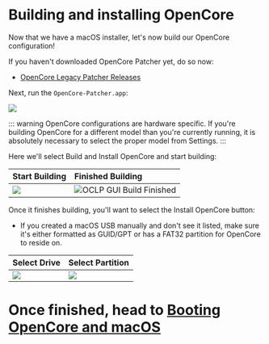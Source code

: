 # Building and installing OpenCore

Now that we have a macOS installer, let's now build our OpenCore configuration!

If you haven't downloaded OpenCore Patcher yet, do so now:

* [OpenCore Legacy Patcher Releases](https://github.com/dortania/Opencore-Legacy-Patcher/releases)

Next, run the `OpenCore-Patcher.app`:

![](../images/OCLP-GUI-Main-Menu.png)

::: warning
OpenCore configurations are hardware specific.
If you're building OpenCore for a different model than you're currently running, it is absolutely necessary to select the proper model from Settings.
:::

Here we'll select Build and Install OpenCore and start building:

| Start Building | Finished Building |
| :--- | :--- |
| ![](../images/OCLP-GUI-Build-Start.png) | ![OCLP GUI Build Finished](../images/OCLP-GUI-Build-Finished.png) |

Once it finishes building, you'll want to select the Install OpenCore button:

* If you created a macOS USB manually and don't see it listed, make sure it's either formatted as GUID/GPT or has a FAT32 partition for OpenCore to reside on.


| Select Drive | Select Partition |
| :--- | :--- |
| ![](../images/OCLP-GUI-EFI-Select-Disk.png) | ![](../images/OCLP-GUI-EFI-Select-Partition.png) |

# Once finished, head to [Booting OpenCore and macOS](./BOOT.md)
